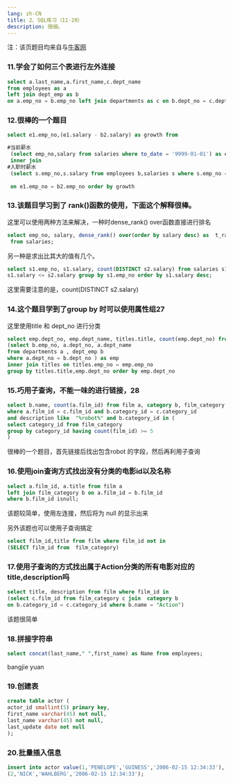 ```yaml
---
lang: zh-CN
title: 2、SQL练习（11-20）
description: 很细。
---
```

注：该页题目均来自与[牛客网](https://www.nowcoder.com/)

### 11.学会了如何三个表进行左外连接

```SQL
select a.last_name,a.first_name,c.dept_name
from employees as a 
left join dept_emp as b 
on a.emp_no = b.emp_no left join departments as c on b.dept_no = c.dept_no;
```

### 12.很棒的一个题目

```SQL
select e1.emp_no,(e1.salary - b2.salary) as growth from 

#当前薪水 
 (select emp_no,salary from salaries where to_date = '9999-01-01') as e1
 inner join 
#入职时薪水
 (select s.emp_no,s.salary from employees b,salaries s where s.emp_no = b.emp_no and s.from_date = b.hire_date) as b2
 
 on e1.emp_no = b2.emp_no order by growth
```

### 13.该题目学习到了 rank()函数的使用，下面这个解释很棒。

这里可以使用两种方法来解决，一种时dense_rank() over函数直接进行排名

```SQL
select emp_no, salary, dense_rank() over(order by salary desc) as  t_rank
 from salaries;
```

另一种是求出比其大的值有几个。

```SQL
select s1.emp_no, s1.salary, count(DISTINCT s2.salary) from salaries s1, salaries s2 where
s1.salary <= s2.salary group by s1.emp_no order by s1.salary desc;
```

这里需要注意的是，count(DISTINCT s2.salary)

### 14.这个题目学到了group by 时可以使用属性组27

这里使用title 和 dept_no 进行分类

```SQL
select emp.dept_no, emp.dept_name, titles.title, count(emp.dept_no) from 
(select b.emp_no, a.dept_no, a.dept_name 
from departments a , dept_emp b 
where a.dept_no = b.dept_no ) as emp 
inner join titles on titles.emp_no = emp.emp_no 
group by titles.title,emp.dept_no order by emp.dept_no
```

### 15.巧用子查询，不能一味的进行链接，28

```SQL
select b.name, count(a.film_id) from film a, category b, film_category c 
where a.film_id = c.film_id and b.category_id = c.category_id 
and description like  "%robot%" and b.category_id in (
select category_id from film_category 
group by category_id having count(film_id) >= 5
)
```

很棒的一个题目，首先链接后找出包含robot 的字段，然后再利用子查询

### 16.使用join查询方式找出没有分类的电影id以及名称

```SQL
select a.film_id, a.title from film a 
left join film_category b on a.film_id = b.film_id 
where b.film_id isnull; 
```

该题较简单，使用左连接，然后将为 null 的显示出来

另外该题也可以使用子查询搞定

```SQL
select film_id,title from film where film_id not in 
(SELECT film_id from  film_category)
```

### 17.使用子查询的方式找出属于Action分类的所有电影对应的title,description吗

```SQL
select title, description from film where film_id in 
(select c.film_id from film_category c join  category b 
on b.category_id = c.category_id where b.name = "Action") 
```

该题很简单

### 18.拼接字符串

```SQL
select concat(last_name," ",first_name) as Name from employees;
```

bangjie yuan

### 19.创建表

```SQL
create table actor (
actor_id smallint(5) primary key,
first_name varchar(45) not null,
last_name varchar(45) not null,
last_update date not null
);
```

### 20.批量插入信息

```SQL
insert into actor value(1,'PENELOPE','GUINESS','2006-02-15 12:34:33'),
(2,'NICK','WAHLBERG','2006-02-15 12:34:33');
```